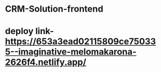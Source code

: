# CRM-Solution-frontend
# deploy link- https://653a3ead02115809ce750335--imaginative-melomakarona-2626f4.netlify.app/
